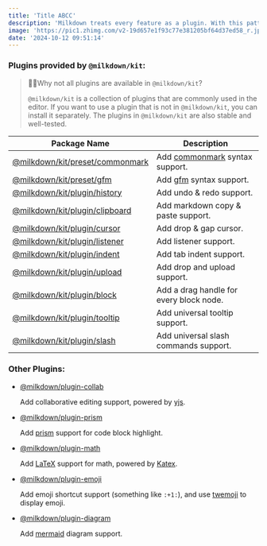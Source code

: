 ```yaml
---
title: 'Title ABCC'
description: 'Milkdown treats every feature as a plugin. With this pattern, developers can choose what they need in an editor instead of bundling all features even they won''t need. Developers can extend their plugins to satisfy their habits such as defining a vim keymap via a custom plugin.'
image: 'https://pic1.zhimg.com/v2-19d657e1f93c77e381205bf64d37ed58_r.jpg'
date: '2024-10-12 09:51:14'
---
```


### Plugins provided by `@milkdown/kit`:

> 🙋‍♀️Why not all plugins are available in `@milkdown/kit`?
>
> `@milkdown/kit` is a collection of plugins that are commonly used in the editor.
> If you want to use a plugin that is not in `@milkdown/kit`, you can install it separately.
> The plugins in `@milkdown/kit` are also stable and well-tested.

| Package Name                        | Description                             |
| ----------------------------------- | --------------------------------------- |
| [@milkdown/kit/preset/commonmark]() | Add [commonmark]() syntax support.      |
| [@milkdown/kit/preset/gfm]()        | Add [gfm]() syntax support.             |
| [@milkdown/kit/plugin/history]()    | Add undo & redo support.                |
| [@milkdown/kit/plugin/clipboard]()  | Add markdown copy & paste support.      |
| [@milkdown/kit/plugin/cursor]()     | Add drop & gap cursor.                  |
| [@milkdown/kit/plugin/listener]()   | Add listener support.                   |
| [@milkdown/kit/plugin/indent]()     | Add tab indent support.                 |
| [@milkdown/kit/plugin/upload]()     | Add drop and upload support.            |
| [@milkdown/kit/plugin/block]()      | Add a drag handle for every block node. |
| [@milkdown/kit/plugin/tooltip]()    | Add universal tooltip support.          |
| [@milkdown/kit/plugin/slash]()      | Add universal slash commands support.   |

### Other Plugins:

- [@milkdown/plugin-collab]()

  Add collaborative editing support, powered by [yjs](https://docs.yjs.dev/).

- [@milkdown/plugin-prism]()

  Add [prism](https://prismjs.com/) support for code block highlight.

- [@milkdown/plugin-math]()

  Add [LaTeX](https://en.wikipedia.org/wiki/LaTeX) support for math, powered by [Katex](https://katex.org/).

- [@milkdown/plugin-emoji]()

  Add emoji shortcut support (something like `:+1:`), and use [twemoji](https://twemoji.twitter.com/) to display emoji.

- [@milkdown/plugin-diagram]()

  Add [mermaid](https://mermaid-js.github.io/mermaid/#/) diagram support.
